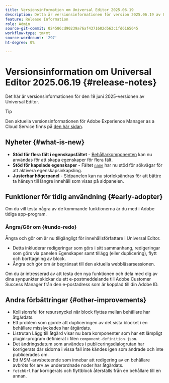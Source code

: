 ```yaml
---
title: Versionsinformation om Universal Editor 2025.06.19
description: Detta är versionsinformationen för version 2025.06.19 av Universal Editor.
feature: Release Information
role: Admin
source-git-commit: 024586cd90239a76af4371602d563c1fd6165645
workflow-type: tm+mt
source-wordcount: '297'
ht-degree: 0%

---
```



# Versionsinformation om Universal Editor 2025.06.19 {#release-notes}

Det här är versionsinformationen för den 19 juni 2025-versionen av Universal Editor.

>[!TIP]
>
>Den aktuella versionsinformationen för Adobe Experience Manager as a Cloud Service finns på [den här sidan](/help/release-notes/release-notes-cloud/release-notes-current.md).

## Nyheter {#what-is-new}

* **Stöd för flera fält i egenskapsfältet** -
  [Behållarkomponenten](/help/implementing/universal-editor/field-types.md#container) kan nu användas för att skapa egenskaper för flera fält.
* **Stöd för kapslade egenskaper** - Fältet [`name` &#x200B;](/help/implementing/universal-editor/field-types.md#nesting) har nu stöd för sökvägar för att aktivera egenskapsinkapsling.
* **Justerbar högerpanel** - Sidpanelen kan nu storleksändras för att bättre ta hänsyn till längre innehåll som visas på sidpanelen.

## Funktioner för tidig användning {#early-adopter}

Om du vill testa några av de kommande funktionerna är du med i Adobe tidiga app-program.

### **Ångra/Gör om** {#undo-redo}

Ångra och gör om är nu tillgängligt för innehållsförfattare i Universal Editor.

* Detta inkluderar redigeringar som görs i sitt sammanhang, redigeringar som görs via panelen Egenskaper samt tillägg (eller duplicering), flytt och borttagning av block.
* Ångra och gör om är begränsat till den aktuella webbläsarsessionen.

Om du är intresserad av att testa den nya funktionen och dela med dig av dina synpunkter skickar du ett e-postmeddelande till Adobe Customer Success Manager från den e-postadress som är kopplad till din Adobe ID.

## Andra förbättringar {#other-improvements}

* Kollisionsfel för resursnyckel när block flyttas mellan behållare har åtgärdats.
* Ett problem som gjorde att dupliceringen av det sista blocket i en behållare misslyckades har åtgärdats.
* Listrutan Lägg till åtgärd visar nu bara komponenter som har ett lämpligt plugin-program definierat i filen `component-definition.json`.
* Det ändringsdatum som användes i publiceringsdialogrutan har korrigerats där sidorna i vissa fall inte kändes igen som ändrade och inte publicerades om.
* Ett MSM-arvsbeteende som innebar att redigering av en behållare avbröts för arv av underordnade noder har åtgärdats.
* `fetchUrl` har korrigerats och flyttblock återställs från en behållare till en annan.

